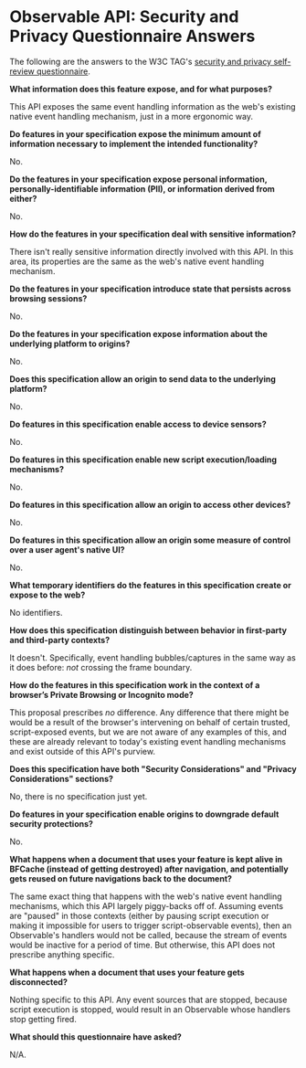 # Observable API: Security and Privacy Questionnaire Answers

The following are the answers to the W3C TAG's [security and privacy self-review
questionnaire](https://w3ctag.github.io/security-questionnaire/).

**What information does this feature expose, and for what purposes?**

This API exposes the same event handling information as the web's existing
native event handling mechanism, just in a more ergonomic way.

**Do features in your specification expose the minimum amount of information necessary to implement the intended functionality?**

No.

**Do the features in your specification expose personal information, personally-identifiable information (PII), or information derived from either?**

No.

**How do the features in your specification deal with sensitive information?**

There isn't really sensitive information directly involved with this API. In
this area, its properties are the same as the web's native event handling mechanism.

**Do the features in your specification introduce state that persists across browsing sessions?**

No.

**Do the features in your specification expose information about the underlying platform to origins?**

No.

**Does this specification allow an origin to send data to the underlying platform?**

No.

**Do features in this specification enable access to device sensors?**

No.

**Do features in this specification enable new script execution/loading mechanisms?**

No.

**Do features in this specification allow an origin to access other devices?**

No.

**Do features in this specification allow an origin some measure of control over a user agent's native UI?**

No.

**What temporary identifiers do the features in this specification create or expose to the web?**

No identifiers.

**How does this specification distinguish between behavior in first-party and third-party contexts?**

It doesn't. Specifically, event handling bubbles/captures in the same way as it
does before: *not* crossing the frame boundary.

**How do the features in this specification work in the context of a browser’s Private Browsing or Incognito mode?**

This proposal prescribes *no* difference. Any difference that there might be
would be a result of the browser's intervening on behalf of certain trusted,
script-exposed events, but we are not aware of any examples of this, and these
are already relevant to today's existing event handling mechanisms and exist
outside of this API's purview.

**Does this specification have both "Security Considerations" and "Privacy Considerations" sections?**

No, there is no specification just yet.

**Do features in your specification enable origins to downgrade default security protections?**

No.

**What happens when a document that uses your feature is kept alive in BFCache (instead of getting destroyed) after navigation, and potentially gets reused on future navigations back to the document?**

The same exact thing that happens with the web's native event handling
mechanisms, which this API largely piggy-backs off of. Assuming events are
"paused" in those contexts (either by pausing script execution or making it
impossible for users to trigger script-observable events), then an Observable's
handlers would not be called, because the stream of events would be inactive for
a period of time. But otherwise, this API does not prescribe anything specific.

**What happens when a document that uses your feature gets disconnected?**

Nothing specific to this API. Any event sources that are stopped, because script
execution is stopped, would result in an Observable whose handlers stop getting
fired.

**What should this questionnaire have asked?**

N/A.
